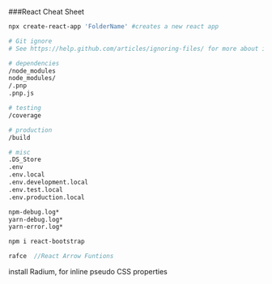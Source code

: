 ###React Cheat Sheet

```sh
npx create-react-app 'FolderName' #creates a new react app

# Git ignore
# See https://help.github.com/articles/ignoring-files/ for more about ignoring files.

# dependencies
/node_modules
node_modules/
/.pnp
.pnp.js

# testing
/coverage

# production
/build

# misc
.DS_Store
.env
.env.local
.env.development.local
.env.test.local
.env.production.local

npm-debug.log*
yarn-debug.log*
yarn-error.log*

npm i react-bootstrap
```

```js
rafce  //React Arrow Funtions
```
install Radium, for inline pseudo CSS properties
